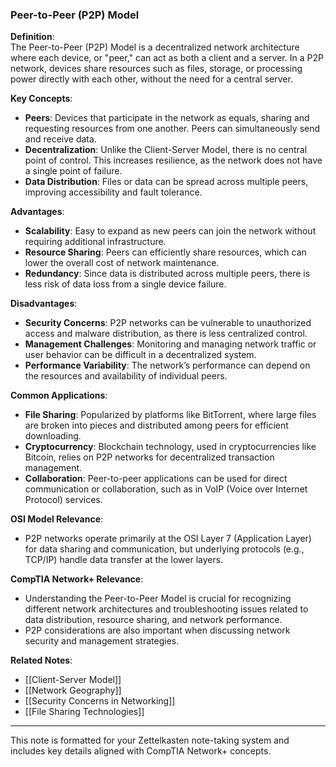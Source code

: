 ### Peer-to-Peer (P2P) Model

**Definition**:  
The Peer-to-Peer (P2P) Model is a decentralized network architecture where each device, or "peer," can act as both a client and a server. In a P2P network, devices share resources such as files, storage, or processing power directly with each other, without the need for a central server.

**Key Concepts**:
- **Peers**: Devices that participate in the network as equals, sharing and requesting resources from one another. Peers can simultaneously send and receive data.
- **Decentralization**: Unlike the Client-Server Model, there is no central point of control. This increases resilience, as the network does not have a single point of failure.
- **Data Distribution**: Files or data can be spread across multiple peers, improving accessibility and fault tolerance.

**Advantages**:
- **Scalability**: Easy to expand as new peers can join the network without requiring additional infrastructure.
- **Resource Sharing**: Peers can efficiently share resources, which can lower the overall cost of network maintenance.
- **Redundancy**: Since data is distributed across multiple peers, there is less risk of data loss from a single device failure.

**Disadvantages**:
- **Security Concerns**: P2P networks can be vulnerable to unauthorized access and malware distribution, as there is less centralized control.
- **Management Challenges**: Monitoring and managing network traffic or user behavior can be difficult in a decentralized system.
- **Performance Variability**: The network’s performance can depend on the resources and availability of individual peers.

**Common Applications**:
- **File Sharing**: Popularized by platforms like BitTorrent, where large files are broken into pieces and distributed among peers for efficient downloading.
- **Cryptocurrency**: Blockchain technology, used in cryptocurrencies like Bitcoin, relies on P2P networks for decentralized transaction management.
- **Collaboration**: Peer-to-peer applications can be used for direct communication or collaboration, such as in VoIP (Voice over Internet Protocol) services.

**OSI Model Relevance**:
- P2P networks operate primarily at the OSI Layer 7 (Application Layer) for data sharing and communication, but underlying protocols (e.g., TCP/IP) handle data transfer at the lower layers.

**CompTIA Network+ Relevance**:
- Understanding the Peer-to-Peer Model is crucial for recognizing different network architectures and troubleshooting issues related to data distribution, resource sharing, and network performance.
- P2P considerations are also important when discussing network security and management strategies.

**Related Notes**:
- [[Client-Server Model]]
- [[Network Geography]]
- [[Security Concerns in Networking]]
- [[File Sharing Technologies]]

---
	
This note is formatted for your Zettelkasten note-taking system and includes key details aligned with CompTIA Network+ concepts.